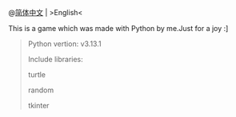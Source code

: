  @[简体中文](https://github.com/Xu-Zhehan/Minesweeper.py/blob/main/Zh.md) | \>English<

This is a game which was made with Python by me.Just for a joy :]

>Python vertion: v3.13.1
>
>Include libraries:
>
>  turtle
>
>  random
>
>  tkinter
